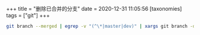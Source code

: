 +++
title = "删除已合并的分支"
date = 2020-12-31 11:05:56
[taxonomies]
tags = ["git"]
+++

``` bash
git branch --merged | egrep -v "(^\*|master|dev)" | xargs git branch -d
```
